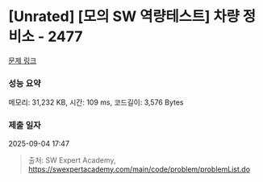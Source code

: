 # [Unrated] [모의 SW 역량테스트] 차량 정비소 - 2477 

[문제 링크](https://swexpertacademy.com/main/code/problem/problemDetail.do?contestProbId=AV6c6bgaIuoDFAXy) 

### 성능 요약

메모리: 31,232 KB, 시간: 109 ms, 코드길이: 3,576 Bytes

### 제출 일자

2025-09-04 17:47



> 출처: SW Expert Academy, https://swexpertacademy.com/main/code/problem/problemList.do